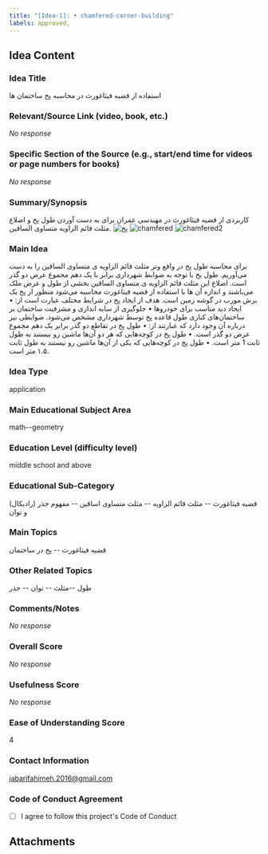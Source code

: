 ```yaml
---
title: "[Idea-1]: •	chamfered-corner-building"
labels: approved,
---
```


## Idea Content

### Idea Title

 استفاده از قضیه فیثاغورث در محاسبه پخ ساختمان ها

### Relevant/Source Link (video, book, etc.)

_No response_

### Specific Section of the Source (e.g., start/end time for videos or page numbers for books)

_No response_

### Summary/Synopsis

کاربردی از قضیه فیثاغورث در مهندسی عمران برای به دست آوردن طول پخ و اضلاع مثلث قائم الزاویه متساوی الساقین.
![پخ](https://github.com/user-attachments/assets/32406bd1-e866-47d2-9ba4-ca49178eb199)
![chamfered](https://github.com/user-attachments/assets/57f36f2a-0a34-42a3-8bbb-2ab54d5eb7c1)
![chamfered2](https://github.com/user-attachments/assets/22c7d7d0-a69c-40d6-b266-eb2b8864ef24)


### Main Idea
برای محاسبه طول پخ در واقع وتر مثلث قائم الزاویه ی متساوی الساقین را به دست می‌آوریم. طول یخ با توجه به ضوابط شهرداری برابر با یک دهم مجموع عرض دو گذر است. اضلاع این مثلث قائم الزاویه ی متساوی الساقین بخشی از طول و عرض ملک می‌باشند و اندازه آن ها با استفاده از قضیه فیثاغورث محاسبه می‌شود
منظور از پخ یک برش مورب در گوشه زمین است.
هدف از ایجاد پخ در شرایط مختلف عبارت است از:
•	ایجاد دید مناسب برای خودروها
•	جلوگیری از سایه اندازی و مشرفیت ساختمان بر ساختمان‌های کناری 
طول قاعده پخ توسط شهرداری مشخص می‌شود. ضوابطی نیز درباره آن وجود دارد که عبارتند از:
•	طول پخ در تقاطع دو گذر برابر یک دهم مجموع عرض دو گذر است.
•	طول پخ در کوچه‌هایی که هر دو آن‌ها ماشین رو نیستند به طول ثابت 1 متر است.
•	طول پخ در کوچه‌هایی که یکی از آن‌ها ماشین رو نیستند به طول ثابت ۱.۵ متر است.


### Idea Type

application

### Main Educational Subject Area

math--geometry

### Education Level (difficulty level)

middle school and above

### Educational Sub-Category

قضیه فیثاغورث -- مثلث قائم الزاویه -- مثلث متساوی اساقین -- مفهوم جذر (رادیکال) و توان

### Main Topics

قضیه فیثاغورث -- پخ در ساختمان

### Other Related Topics

طول --مثلث -- توان -- جذر

### Comments/Notes

_No response_

### Overall Score

_No response_

### Usefulness Score

_No response_

### Ease of Understanding Score

4

### Contact Information

jabarifahimeh.2016@gmail.com

### Code of Conduct Agreement

- [ ] I agree to follow this project's Code of Conduct

## Attachments

